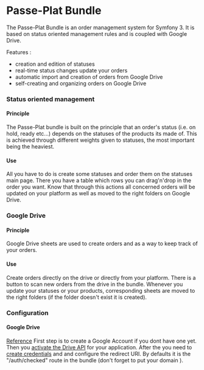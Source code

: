 Passe-Plat Bundle
=============

The Passe-Plat Bundle is an order management system for Symfony 3. It is based on status oriented management 
rules and is coupled with Google Drive.

Features :
  * creation and edition of statuses
  * real-time status changes update your orders
  * automatic import and creation of orders from Google Drive
  * self-creating and organizing orders on Google Drive 
  
### Status oriented management

#### Principle
The Passe-Plat bundle is built on the principle that an order's status (i.e. on hold, ready etc...)
depends on the statuses of the products its made of. This is achieved through different weights given to 
statuses, the most important being the heaviest.

#### Use
All you have to do is create some statuses and order them on the statuses main page. There you have 
a table which rows you can drag'n'drop in the order you want.
Know that through this actions all concerned orders will be updated on your platform as well as moved to the right
folders on Google Drive.

### Google Drive 
#### Principle
Google Drive sheets are used to create orders and as a way to keep track of your orders.

#### Use
Create orders directly on the drive or directly from your platform. There is a button to scan new orders 
from the drive in the bundle. Whenever you update your statuses or your products, corresponding sheets
are moved to the right folders (if the folder doesn't exist it is created).

### Configuration
#### Google Drive
[Reference](https://developers.google.com/api-client-library/php/auth/web-app)
First step is to create a Google Account if you dont have one yet.
Then you [activate the Drive API](https://console.developers.google.com/apis/library) for your application.
After the you need to [create credentials](https://console.developers.google.com/projectselector/apis/credentials) and
and configure the redirect URI. By defaults it is the "/auth/checked" route in the bundle (don't forget 
to put your domain ).

